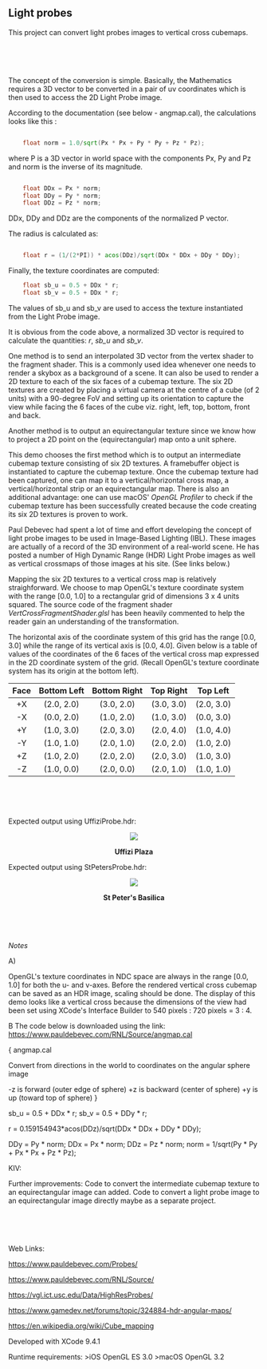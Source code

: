 ## Light probes

This project can convert light probes images to vertical cross cubemaps.

<br />
<br />
<br />

The concept of the conversion is simple. Basically, the Mathematics requires a 3D vector to be converted in a pair of uv coordinates which is then used to access the 2D Light Probe image.

According to the documentation (see below - angmap.cal), the calculations looks like this :

```glsl

    float norm = 1.0/sqrt(Px * Px + Py * Py + Pz * Pz);

```

where P is a 3D vector in world space with the components Px, Py and Pz and norm is the inverse of its magnitude.

```glsl

    float DDx = Px * norm;
    float DDy = Py * norm;
    float DDz = Pz * norm;

```

DDx, DDy and DDz are the components of the normalized P vector.

The radius is calculated as:

```glsl

    float r = (1/(2*PI)) * acos(DDz)/sqrt(DDx * DDx + DDy * DDy);
```

Finally, the texture coordinates are computed:

```glsl
    float sb_u = 0.5 + DDx * r;
    float sb_v = 0.5 + DDx * r;
```

The values of sb_u and sb_v are used to access the texture instantiated from the Light Probe image.


It is obvious from the code above, a normalized 3D vector is required to calculate the quantities: *r*, *sb_u* and *sb_v*.

One method is to send an interpolated 3D vector from the vertex shader to the fragment shader.  This is a commonly used idea whenever one needs to render a skybox as a background of a scene. It can also be used to render a 2D texture to each of the six faces of a cubemap texture. The six 2D textures are created by placing a virtual camera at the centre of a cube (of 2 units) with a 90-degree FoV and setting up its orientation to capture the view while facing the 6 faces of the cube viz. right, left, top, bottom, front and back. 

Another method is to output an equirectangular texture since we know how to project a 2D point on the (equirectangular) map onto a unit sphere.

This demo chooses the first method which is to output an intermediate cubemap texture consisting of six 2D textures. A framebuffer object is instantiated to capture the cubemap texture. Once the cubemap texture had been captured, one can map it to a vertical/horizontal cross map, a vertical/horizontal strip or an equirectangular map. There is also an additional advantage: one can use macOS' *OpenGL Profiler* to check if the cubemap texture has been successfully created because the code creating its six 2D textures is proven  to work.

Paul Debevec had spent a lot of time and effort developing the concept of light probe images to be used in Image-Based Lighting (IBL). These images are actually of a record of the 3D environment of a real-world scene. He has posted a number of High Dynamic Range (HDR) Light Probe images as well as vertical crossmaps of those images at his site. (See links below.)

Mapping the six 2D textures to a vertical cross map is relatively straighforward. We choose to map OpenGL's texture coordinate system with the range [0.0, 1.0] to a rectangular grid of dimensions 3 x 4 units squared. The source code of the fragment shader *VertCrossFragmentShader.glsl* has been heavily commented to help the reader gain an understanding of the transformation.

The horizontal axis of the coordinate system of this grid has the range [0.0, 3.0] while the range of its vertical axis is [0.0, 4.0]. Given below is a table of values of the coordinates of the 6 faces of the vertical cross map expressed in the 2D coordinate system of the grid. (Recall OpenGL's texture coordinate system has its origin at the bottom left).


| Face  |   Bottom Left   |   Bottom Right  | Top Right | Top Left  |
| :---: | :---: | :---:|:---:|:---:|
|   +X  | (2.0, 2.0) | (3.0, 2.0) | (3.0, 3.0) | (2.0, 3.0) |
|   -X  | (0.0, 2.0) | (1.0, 2.0) | (1.0, 3.0) | (0.0, 3.0) |
|   +Y  | (1.0, 3.0) | (2.0, 3.0) | (2.0, 4.0) | (1.0, 4.0) |
|   -Y  | (1.0, 1.0) | (2.0, 1.0) | (2.0, 2.0) | (1.0, 2.0) |
|   +Z  | (1.0, 2.0) | (2.0, 2.0) | (2.0, 3.0) | (1.0, 3.0) |
|   -Z  | (1.0, 0.0) | (2.0, 0.0) | (2.0, 1.0) | (1.0, 1.0) | 

<br />
<br />
<br />

Expected output using UffiziProbe.hdr:

<p align="center">
  <img src="./UffiziPlaza.png">
</p>

**<p align="center" >Uffizi Plaza</p>**

Expected output using StPetersProbe.hdr:

<p align="center">
  <img src="./StPetersBasilica.png">
</p>


**<p align="center" >St Peter's Basilica</p>**

<br />
<br />
<br />

*Notes*

A)

OpenGL's texture coordinates in NDC space are always in the range [0.0, 1.0] for both the u- and v-axes. Before the rendered vertical cross cubemap can be saved as an HDR image, scaling should be done.
The display of this demo looks like a vertical cross because the dimensions of the view had been set using XCode's Interface Builder to 540 pixels : 720 pixels = 3 : 4.

B
The code below is downloaded using the link: https://www.pauldebevec.com/RNL/Source/angmap.cal

{
angmap.cal

Convert from directions in the world to coordinates on the angular sphere image

-z is forward (outer edge of sphere)
+z is backward (center of sphere)
+y is up (toward top of sphere) 
}

sb_u = 0.5 + DDx * r;
sb_v = 0.5 + DDy * r;

r = 0.159154943*acos(DDz)/sqrt(DDx * DDx + DDy * DDy);

DDy = Py * norm;
DDx = Px * norm;
DDz = Pz * norm;
norm = 1/sqrt(Py * Py + Px * Px + Pz * Pz); 


KIV: 

Further improvements:
Code to convert the intermediate cubemap texture to an equirectangular image can added.
Code to convert a light probe image to an equirectangular image directly maybe as a separate project.

<br />
<br />
<br />

Web Links:

https://www.pauldebevec.com/Probes/

https://www.pauldebevec.com/RNL/Source/

https://vgl.ict.usc.edu/Data/HighResProbes/

https://www.gamedev.net/forums/topic/324884-hdr-angular-maps/

https://en.wikipedia.org/wiki/Cube_mapping


Developed with XCode 9.4.1

Runtime requirements:
    >iOS OpenGL ES 3.0
    >macOS OpenGL 3.2



